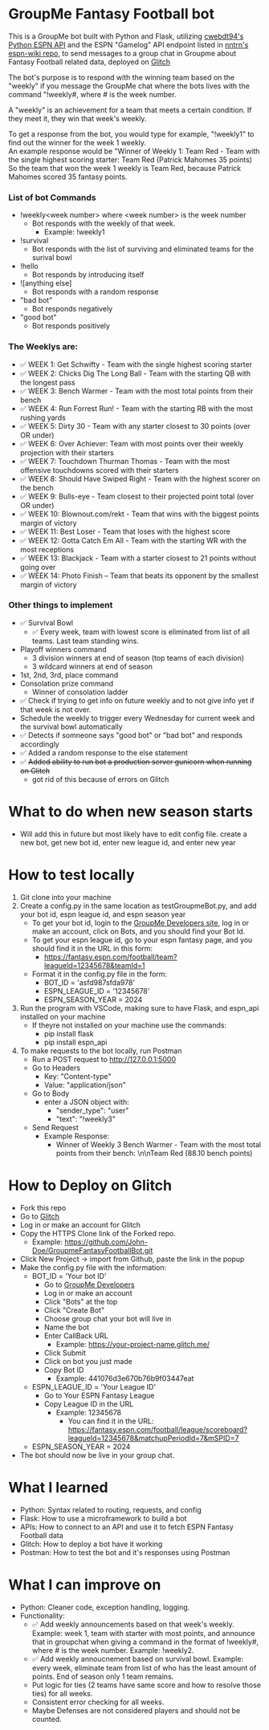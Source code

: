 # GroupMe Fantasy Football bot
This is a GroupMe bot built with Python and Flask, utilizing [cwebdt94's Python ESPN API](https://github.com/cwendt94/espn-api) and the ESPN "Gamelog" API endpoint listed in [nntrn's espn-wiki repo](https://github.com/nntrn/espn-wiki), to send messages to a group chat in Groupme about Fantasy Football related data, deployed on [Glitch](https://glitch.com)

The bot's purpose is to respond with the winning team based on the "weekly" if you message the GroupMe chat where the bots lives with the command "!weekly#, where # is the week number.  
  
A "weekly" is an achievement for a team that meets a certain condition. If they meet it, they win that week's weekly.  
  
To get a response from the bot, you would type for example, "!weekly1" to find out the winner for the week 1 weekly.  
An example response would be "Winner of Weekly 1: Team Red - Team with the single highest scoring starter: Team Red (Patrick Mahomes 35 points)  
So the team that won the week 1 weekly is Team Red, because Patrick Mahomes scored 35 fantasy points.

### List of bot Commands
- !weekly<week number\> where <week number\> is the week number
    - Bot responds with the weekly of that week.
        - Example: !weekly1
- !survival
    - Bot responds with the list of surviving and eliminated teams for the surival bowl
- !hello
    - Bot responds by introducing itself
- ![anything else]
    - Bot responds with a random response
- "bad bot"
    - Bot responds negatively
- "good bot"
    - Bot responds positively

### The Weeklys are:  
- ✅ WEEK 1: Get Schwifty - Team with the single highest scoring starter   
- ✅ WEEK 2: Chicks Dig The Long Ball - Team with the starting QB with the longest pass   
- ✅ WEEK 3: Bench Warmer - Team with the most total points from their bench   
- ✅ WEEK 4: Run Forrest Run! - Team with the starting RB with the most rushing yards  
- ✅ WEEK 5: Dirty 30 - Team with any starter closest to 30 points (over OR under)  
- ✅ WEEK 6: Over Achiever: Team with most points over their weekly projection with their starters  
- ✅ WEEK 7: Touchdown Thurman Thomas - Team with the most offensive touchdowns scored with their starters  
- ✅ WEEK 8: Should Have Swiped Right - Team with the highest scorer on the bench  
- ✅ WEEK 9: Bulls-eye - Team closest to their projected point total (over OR under)  
- ✅ WEEK 10: Blownout.com/rekt - Team that wins with the biggest points margin of victory  
- ✅ WEEK 11: Best Loser - Team that loses with the highest score  
- ✅ WEEK 12: Gotta Catch Em All - Team with the starting WR with the most receptions    
- ✅ WEEK 13: Blackjack - Team with a starter closest to 21 points without going over  
- ✅ WEEK 14: Photo Finish – Team that beats its opponent by the smallest margin of victory  

### Other things to implement
- ✅ Survival Bowl
    - ✅ Every week, team with lowest score is eliminated from list of all teams. Last team standing wins.
- Playoff winners command
    - 3 division winners at end of season (top teams of each division)  
    - 3 wildcard winners at end of season  
- 1st, 2nd, 3rd, place command  
- Consolation prize command
    - Winner of consolation ladder
- ✅ Check if trying to get info on future weekly and to not give info yet if that week is not over.
- Schedule the weekly to trigger every Wednesday for current week and the survival bowl automatically
- ✅ Detects if somneone says "good bot" or "bad bot" and responds accordingly
- ✅ Added a random response to the else statement
- ✅ ~~Added ability to run bot a production server gunicorn when running on Glitch~~
    - got rid of this because of errors on Glitch

# What to do when new season starts
- Will add this in future but most likely have to edit config file. create a new bot, get new bot id, enter new league id, and enter new year

# How to test locally
1. Git clone into your machine  
2. Create a config.py in the same location as testGroupmeBot.py, and add your bot id, espn league id, and espn season year  
    - To get your bot id, login to the [GroupMe Developers site](https://dev.groupme.com/), log in or make an account, click on Bots, and you should find your Bot Id.
    - To get your espn league id, go to your espn fantasy page, and you should find it in the URL in this form:
        - https://fantasy.espn.com/football/team?leagueId=12345678&teamId=1
    - Format it in the config.py file in the form:
        - BOT_ID = 'asfd987sfda978'
        - ESPN_LEAGUE_ID = '12345678'
        - ESPN_SEASON_YEAR = 2024
3. Run the program with VSCode, making sure to have Flask, and espn_api installed on your machine
    - If theyre not installed on your machine use the commands:
        - pip install flask
        - pip install espn_api
4. To make requests to the bot locally, run Postman
    - Run a POST request to http://127.0.0.1:5000
    - Go to Headers
        - Key: "Content-type"
        - Value: "application/json"
    - Go to Body
        - enter a JSON object with:
            - "sender_type": "user"
            - "text": "!weekly3"
    - Send Request
        - Example Response:
            - Winner of Weekly 3 Bench Warmer - Team with the most total points from their bench: \n\nTeam Red (88.10 bench points)

# How to Deploy on Glitch
- Fork this repo
- Go to [Glitch](https://glitch.com/)
- Log in or make an account for Glitch
- Copy the HTTPS Clone link of the Forked repo. 
    - Example: https://github.com/John-Doe/GroupmeFantasyFootballBot.git
- Click New Project -> import from Github, paste the link in the popup
- Make the config.py file with the information:
    - BOT_ID = 'Your bot ID'
        - Go to [GroupMe Developers](https://dev.groupme.com/bots)
        - Log in or make an account
        - Click "Bots" at the top
        - Click "Create Bot"
        - Choose group chat your bot will live in
        - Name the bot
        - Enter CallBack URL
            - Example: https://your-project-name.glitch.me/
        - Click Submit
        - Click on bot you just made
        - Copy Bot ID
            - Example: 441076d3e670b76b9f03447eat
    - ESPN_LEAGUE_ID = 'Your League ID'
        - Go to Your ESPN Fantasy League
        - Copy League ID in the URL
            - Example: 12345678
                - You can find it in the URL: https://fantasy.espn.com/football/league/scoreboard?leagueId=12345678&matchupPeriodId=7&mSPID=7
    - ESPN_SEASON_YEAR = 2024
- The bot should now be live in your group chat.

# What I learned
* Python: Syntax related to routing, requests, and config
* Flask: How to use a microframework to build a bot
* APIs: How to connect to an API and use it to fetch ESPN Fantasy Football data
* Glitch: How to deploy a bot have it working
* Postman: How to test the bot and it's responses using Postman

# What I can improve on
* Python: Cleaner code, exception handling, logging.
* Functionality:   
    - ✅ Add weekly announcements based on that week's weekly. Example: week 1, team with starter with most points, and announce that in groupchat when giving a command in the format of !weekly#, where # is the week number. Example: !weekly2.  
    - ✅ Add weekly annoucnement based on survival bowl. Example: every week, eliminate team from list of who has the least amount of points. End of season only 1 team remains.  
    - Put logic for ties (2 teams have same score and how to resolve those ties) for all weeks.  
    - Consistent error checking for all weeks.
    - Maybe Defenses are not considered players and should not be counted.